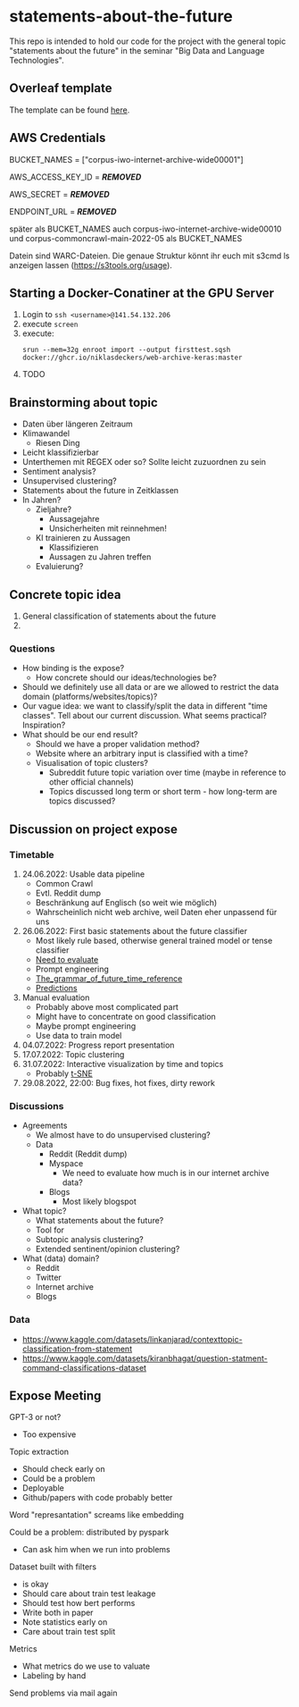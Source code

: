 # statements-about-the-future
This repo is intended to hold our code for the project with the general topic "statements about the future" in the seminar "Big Data and Language Technologies".

## Overleaf template
The template can be found [here](https://www.overleaf.com/1438418697pvwpsxsfbhsq).

## AWS Credentials
BUCKET_NAMES =  ["corpus-iwo-internet-archive-wide00001"]

AWS_ACCESS_KEY_ID = ***REMOVED***

AWS_SECRET = ***REMOVED***

ENDPOINT_URL = ***REMOVED***

später als BUCKET_NAMES auch corpus-iwo-internet-archive-wide00010 und corpus-commoncrawl-main-2022-05 als BUCKET_NAMES

Datein sind WARC-Dateien. Die genaue Struktur könnt ihr euch mit s3cmd ls anzeigen lassen (https://s3tools.org/usage).

## Starting a Docker-Conatiner at the GPU Server
1. Login to ```ssh <username>@141.54.132.206```
2. execute ```screen```
3. execute: 
   ```
   srun --mem=32g enroot import --output firsttest.sqsh docker://ghcr.io/niklasdeckers/web-archive-keras:master
   ```
6. TODO

## Brainstorming about topic
- Daten über längeren Zeitraum
- Klimawandel
   - Riesen Ding
- Leicht klassifizierbar
- Unterthemen mit REGEX oder so? Sollte leicht zuzuordnen zu sein
- Sentiment analysis?
- Unsupervised clustering?
- Statements about the future in Zeitklassen
- In Jahren?
   - Zieljahre?
      - Aussagejahre
      - Unsicherheiten mit reinnehmen!
   - KI trainieren zu Aussagen
      - Klassifizieren
      - Aussagen zu Jahren treffen
   - Evaluierung?
## Concrete topic idea
1. General classification of statements about the future
2. 


### Questions
- How binding is the expose?
   - How concrete should our ideas/technologies be?
- Should we definitely use all data or are we allowed to restrict the data domain (platforms/websites/topics)?
- Our vague idea: we want to classify/split the data in different "time classes". Tell about our current discussion. What seems practical? Inspiration?
- What should be our end result?
   - Should we have a proper validation method?
   - Website where an arbitrary input is classified with a time?
   - Visualisation of topic clusters?
      - Subreddit future topic variation over time (maybe in reference to other official channels)
      - Topics discussed long term or short term - how long-term are topics discussed?

## Discussion on project expose
### Timetable
1. 24.06.2022: Usable data pipeline
   - Common Crawl
   - Evtl. Reddit dump
   - Beschränkung auf Englisch (so weit wie möglich)
   - Wahrscheinlich nicht web archive, weil Daten eher unpassend für uns
2. 26.06.2022: First basic statements about the future classifier
   - Most likely rule based, otherwise general trained model or tense classifier
   - [Need to evaluate](https://github.com/cbjrobertson/ftr_classifier)
   - Prompt engineering
   - [The_grammar_of_future_time_reference](https://www.researchgate.net/publication/243786675_The_grammar_of_future_time_reference_in_European_languages)
   - [Predictions](https://www.goodreads.com/quotes/tag?utf8=✓&id=predictions)
3. Manual evaluation
   - Probably above most complicated part
   - Might have to concentrate on good classification
   - Maybe prompt engineering
   - Use data to train model
4. 04.07.2022: Progress report presentation
5. 17.07.2022: Topic clustering
6. 31.07.2022: Interactive visualization by time and topics
   - Probably [t-SNE](https://towardsdatascience.com/visualising-high-dimensional-datasets-using-pca-and-t-sne-in-python-8ef87e7915b)
7.  29.08.2022, 22:00: Bug fixes, hot fixes, dirty rework

### Discussions
- Agreements
   - We almost have to do unsupervised clustering?
   - Data
      - Reddit (Reddit dump)
      - Myspace
         - We need to evaluate how much is in our internet archive data?
      - Blogs
         - Most likely blogspot
- What topic?
   - What statements about the future?
   - Tool for
   - Subtopic analysis clustering?
   - Extended sentinent/opinion clustering?
- What (data) domain?
   - Reddit
   - Twitter
   - Internet archive
   - Blogs

### Data
- https://www.kaggle.com/datasets/linkanjarad/contexttopic-classification-from-statement
- https://www.kaggle.com/datasets/kiranbhagat/question-statment-command-classifications-dataset

## Expose Meeting
GPT-3 or not?
- Too expensive

Topic extraction
- Should check early on
- Could be a problem
- Deployable
- Github/papers with code probably better

Word "represantation" screams like embedding


Could be a problem: distributed by pyspark
- Can ask him when we run into problems

Dataset built with filters 
- is okay
- Should care about train test leakage
- Should test how bert performs
- Write both in paper
- Note statistics early on
- Care about train test split

Metrics
- What metrics do we use to valuate
- Labeling by hand

Send problems via mail again

